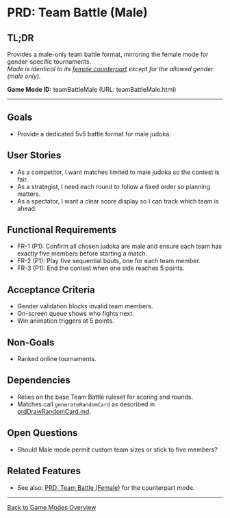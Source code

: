 # PRD: Team Battle (Male)

## TL;DR

Provides a male-only team battle format, mirroring the female mode for gender-specific tournaments.  
_Mode is identical to its [female counterpart](prdTeamBattleFemale.md) except for the allowed gender (male only)._

**Game Mode ID:** teamBattleMale (URL: teamBattleMale.html)

---

## Goals

- Provide a dedicated 5v5 battle format for male judoka.

## User Stories

- As a competitor, I want matches limited to male judoka so the contest is fair.
- As a strategist, I need each round to follow a fixed order so planning matters.
- As a spectator, I want a clear score display so I can track which team is ahead.

## Functional Requirements

- FR-1 (P1): Confirm all chosen judoka are male and ensure each team has exactly five members before starting a match.
- FR-2 (P1): Play five sequential bouts, one for each team member.
- FR-3 (P1): End the contest when one side reaches 5 points.

## Acceptance Criteria

- Gender validation blocks invalid team members.
- On-screen queue shows who fights next.
- Win animation triggers at 5 points.

## Non-Goals

- Ranked online tournaments.

## Dependencies

- Relies on the base Team Battle ruleset for scoring and rounds.
- Matches call `generateRandomCard` as described in [prdDrawRandomCard.md](prdDrawRandomCard.md).

## Open Questions

- Should Male mode permit custom team sizes or stick to five members?

## Related Features

- See also: [PRD: Team Battle (Female)](prdTeamBattleFemale.md) for the counterpart mode.

---

[Back to Game Modes Overview](prdGameModes.md)

